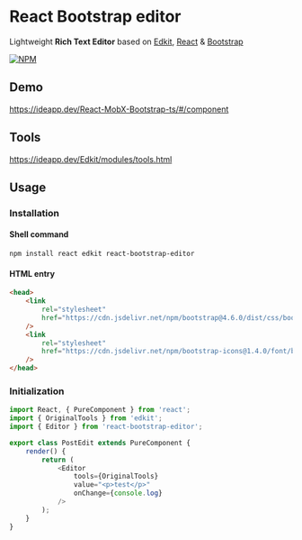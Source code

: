 # React Bootstrap editor

Lightweight **Rich Text Editor** based on [Edkit][1], [React][2] & [Bootstrap][3]

[![NPM](https://nodei.co/npm/react-bootstrap-editor.png?downloads=true&downloadRank=true&stars=true)][4]

## Demo

https://ideapp.dev/React-MobX-Bootstrap-ts/#/component

## Tools

https://ideapp.dev/Edkit/modules/tools.html

## Usage

### Installation

#### Shell command

```shell
npm install react edkit react-bootstrap-editor
```

#### HTML entry

```html
<head>
    <link
        rel="stylesheet"
        href="https://cdn.jsdelivr.net/npm/bootstrap@4.6.0/dist/css/bootstrap.min.css"
    />
    <link
        rel="stylesheet"
        href="https://cdn.jsdelivr.net/npm/bootstrap-icons@1.4.0/font/bootstrap-icons.css"
    />
</head>
```

### Initialization

```javascript
import React, { PureComponent } from 'react';
import { OriginalTools } from 'edkit';
import { Editor } from 'react-bootstrap-editor';

export class PostEdit extends PureComponent {
    render() {
        return (
            <Editor
                tools={OriginalTools}
                value="<p>test</p>"
                onChange={console.log}
            />
        );
    }
}
```

[1]: https://github.com/idea2app/Edkit/
[2]: https://reactjs.org/
[3]: https://getbootstrap.com/
[4]: https://nodei.co/npm/react-bootstrap-editor/

